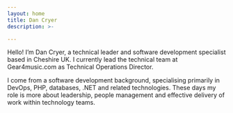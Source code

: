 ```yaml
---
layout: home
title: Dan Cryer
description: >-

---
```


Hello! I’m Dan Cryer, a technical leader and software development specialist based in Cheshire UK. I currently lead the technical team at Gear4music.com as Technical Operations Director. 

I come from a software development background, specialising primarily in DevOps, PHP, databases, .NET and related technologies. These days my role is more about leadership, people management and effective delivery of work within technology teams.
